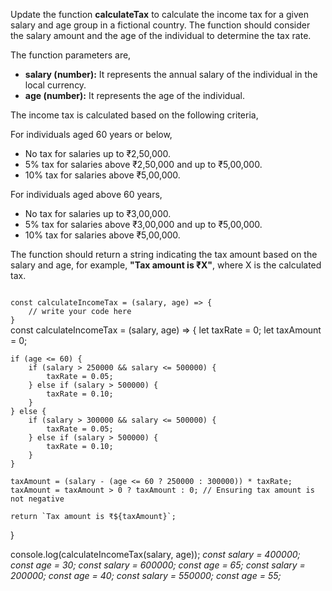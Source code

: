 Update the function **calculateTax** to calculate the income tax for a given salary and age group in a fictional country. The function should consider the salary amount and the age of the individual to determine the tax rate.

The function parameters are,

- **salary (number):** It represents the annual salary of the individual in the local currency.
- **age (number):** It represents the age of the individual.

The income tax is calculated based on the following criteria,

For individuals aged 60 years or below,

- No tax for salaries up to ₹2,50,000.
- 5% tax for salaries above ₹2,50,000 and up to ₹5,00,000.
- 10% tax for salaries above ₹5,00,000.

For individuals aged above 60 years,

- No tax for salaries up to ₹3,00,000.
- 5% tax for salaries above ₹3,00,000 and up to ₹5,00,000.
- 10% tax for salaries above ₹5,00,000.

The function should return a string indicating the tax amount based on the salary and age, for example, **"Tax amount is ₹X"**, where X is the calculated tax.

<codeblock language="javascript" type="exercise" testMode="multipleInput">
<code>
const calculateIncomeTax = (salary, age) => {
    // write your code here
}
</code>

<solution>
const calculateIncomeTax = (salary, age) => {
    let taxRate = 0;
    let taxAmount = 0;

    if (age <= 60) {
        if (salary > 250000 && salary <= 500000) {
            taxRate = 0.05;
        } else if (salary > 500000) {
            taxRate = 0.10;
        }
    } else {
        if (salary > 300000 && salary <= 500000) {
            taxRate = 0.05;
        } else if (salary > 500000) {
            taxRate = 0.10;
        }
    }

    taxAmount = (salary - (age <= 60 ? 250000 : 300000)) * taxRate;
    taxAmount = taxAmount > 0 ? taxAmount : 0; // Ensuring tax amount is not negative

    return `Tax amount is ₹${taxAmount}`;
}

</solution>
<testcases>
<caller>
console.log(calculateIncomeTax(salary, age));
</caller>
<testcase>
<i>
const salary = 400000;
const age = 30;
</i>
</testcase>
<testcase>
<i>
const salary = 600000;
const age = 65;
</i>
</testcase>
<testcase>
<i>
const salary = 200000;
const age = 40;
</i>
</testcase>
<testcase>
<i>
const salary = 550000;
const age = 55;
</i>
</testcase>
</testcases>
</codeblock>
